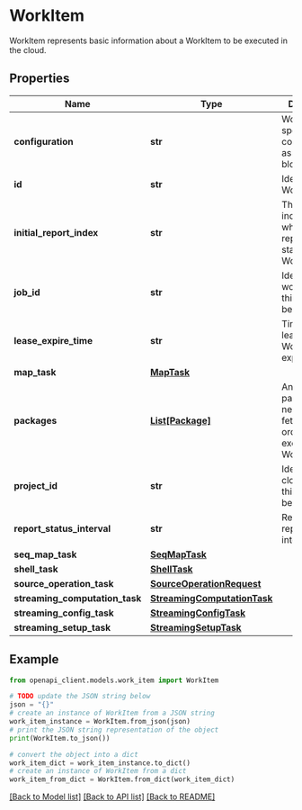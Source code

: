 # WorkItem

WorkItem represents basic information about a WorkItem to be executed in the cloud.

## Properties

Name | Type | Description | Notes
------------ | ------------- | ------------- | -------------
**configuration** | **str** | Work item-specific configuration as an opaque blob. | [optional] 
**id** | **str** | Identifies this WorkItem. | [optional] 
**initial_report_index** | **str** | The initial index to use when reporting the status of the WorkItem. | [optional] 
**job_id** | **str** | Identifies the workflow job this WorkItem belongs to. | [optional] 
**lease_expire_time** | **str** | Time when the lease on this Work will expire. | [optional] 
**map_task** | [**MapTask**](MapTask.md) |  | [optional] 
**packages** | [**List[Package]**](Package.md) | Any required packages that need to be fetched in order to execute this WorkItem. | [optional] 
**project_id** | **str** | Identifies the cloud project this WorkItem belongs to. | [optional] 
**report_status_interval** | **str** | Recommended reporting interval. | [optional] 
**seq_map_task** | [**SeqMapTask**](SeqMapTask.md) |  | [optional] 
**shell_task** | [**ShellTask**](ShellTask.md) |  | [optional] 
**source_operation_task** | [**SourceOperationRequest**](SourceOperationRequest.md) |  | [optional] 
**streaming_computation_task** | [**StreamingComputationTask**](StreamingComputationTask.md) |  | [optional] 
**streaming_config_task** | [**StreamingConfigTask**](StreamingConfigTask.md) |  | [optional] 
**streaming_setup_task** | [**StreamingSetupTask**](StreamingSetupTask.md) |  | [optional] 

## Example

```python
from openapi_client.models.work_item import WorkItem

# TODO update the JSON string below
json = "{}"
# create an instance of WorkItem from a JSON string
work_item_instance = WorkItem.from_json(json)
# print the JSON string representation of the object
print(WorkItem.to_json())

# convert the object into a dict
work_item_dict = work_item_instance.to_dict()
# create an instance of WorkItem from a dict
work_item_from_dict = WorkItem.from_dict(work_item_dict)
```
[[Back to Model list]](../README.md#documentation-for-models) [[Back to API list]](../README.md#documentation-for-api-endpoints) [[Back to README]](../README.md)


